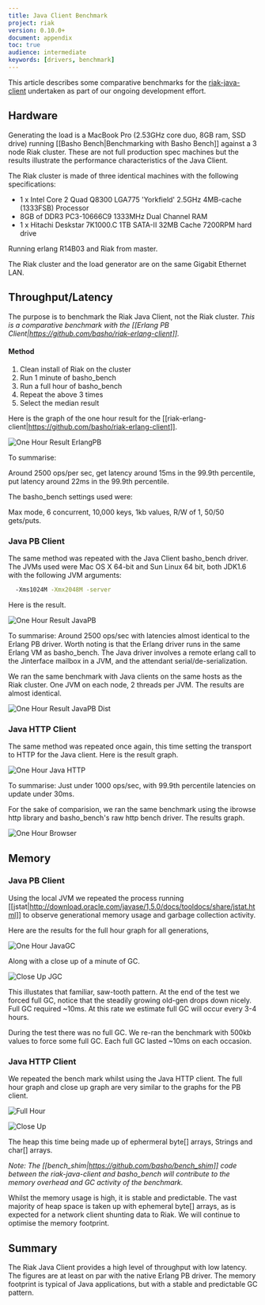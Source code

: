 ```yaml
---
title: Java Client Benchmark
project: riak
version: 0.10.0+
document: appendix
toc: true
audience: intermediate
keywords: [drivers, benchmark]
---
```


This article describes some comparative benchmarks for the [riak-java-client](http://github.com/basho/riak-java-client) undertaken as part of our ongoing development effort.

## Hardware

Generating the load is a MacBook Pro (2.53GHz core duo, 8GB ram, SSD drive) running [[Basho Bench|Benchmarking with Basho Bench]] against a 3 node Riak cluster. These are not full production spec machines but the results illustrate the performance characteristics of the Java Client.

The Riak cluster is made of three identical machines with the following specifications:

* 1 x Intel Core 2 Quad Q8300 LGA775 'Yorkfield' 2.5GHz 4MB-cache (1333FSB) Processor
* 8GB of DDR3 PC3-10666C9 1333MHz Dual Channel RAM
* 1 x Hitachi Deskstar 7K1000.C 1TB SATA-II 32MB Cache 7200RPM hard drive

Running erlang R14B03 and Riak from master.

The Riak cluster and the load generator are on the same Gigabit Ethernet LAN.

## Throughput/Latency 

The purpose is to benchmark the Riak Java Client, not the Riak cluster. _This is a comparative benchmark with the [[Erlang PB Client|https://github.com/basho/riak-erlang-client]]._

#### Method

1. Clean install of Riak on the cluster
2. Run 1 minute of basho_bench
3. Run a full hour of basho_bench
4. Repeat the above 3 times
5. Select the median result

Here is the graph of the one hour result for the [[riak-erlang-client|https://github.com/basho/riak-erlang-client]].

![One Hour Result ErlangPB](/images/one-hour-erlpb.png)

To summarise:

Around 2500 ops/per sec, get latency around 15ms in the 99.9th percentile, put latency around 22ms in the 99.9th percentile.

The basho_bench settings used were:

Max mode, 6 concurrent, 10,000 keys, 1kb values, R/W of 1, 50/50 gets/puts. 

### Java PB Client

The same method was repeated with the Java Client basho_bench driver. The JVMs used were Mac OS X 64-bit and Sun Linux 64 bit, both JDK1.6 with the following JVM arguments:

```bash
  -Xms1024M -Xmx2048M -server
```

Here is the result.

![One Hour Result JavaPB](/images/one-hour-javapb.png)

To summarise: Around 2500 ops/sec with latencies almost identical to the Erlang PB driver. Worth noting is that the Erlang driver runs in the same Erlang VM as basho_bench. The Java driver involves a remote erlang call to the Jinterface mailbox in a JVM, and the attendant serial/de-serialization. 

We ran the same benchmark with Java clients on the same hosts as the Riak cluster. One JVM on each node, 2 threads per JVM. The results are almost identical.

![One Hour Result JavaPB Dist](/images/one-hour-javapb-dist.png)

### Java HTTP Client

The same method was repeated once again, this time setting the transport to HTTP for the Java client. Here is the result graph.

![One Hour Java HTTP](/images/1hrnonagleserverhttpjava4.1_2.png)

To summarise: Just under 1000 ops/sec, with 99.9th percentile latencies on update under 30ms.

For the sake of comparision, we ran the same benchmark using the ibrowse http library and basho_bench's raw http bench driver. The results graph.

![One Hour Browser](/images/1hribrowsenonagleserver.png)

## Memory

### Java PB Client

Using the local JVM we repeated the process running [[jstat|http://download.oracle.com/javase/1,5.0/docs/tooldocs/share/jstat.html]] to observe generational memory usage and garbage collection activity.

Here are the results for the full hour graph for all generations,

![One Hour JavaGC](/images/one-hr-javagc.png)

Along with a close up of a minute of GC.

![Close Up JGC](/images/close-up-javagc.png)

This illustates that familiar, saw-tooth pattern. At the end of the test we forced full GC, notice that the steadily growing old-gen drops down nicely. Full GC required ~10ms. At this rate we estimate full GC will occur every 3-4 hours.

During the test there was no full GC. We re-ran the benchmark with 500kb values to force some full GC. Each full GC lasted ~10ms on each occasion.

### Java HTTP Client

We repeated the bench mark whilst using the Java HTTP client. The full hour graph and close up graph are very similar to the graphs for the PB client.

![Full Hour](/images/41hc_all.png)

![Close Up](/images/41hc_gc_close_up.png)

The heap this time being made up of ephermeral byte[] arrays, Strings and char[] arrays.

_Note: The [[bench_shim|https://github.com/basho/bench_shim]] code between the riak-java-client and basho_bench will contribute to the memory overhead and GC activity of the benchmark._

Whilst the memory usage is high, it is stable and predictable. The vast majority of heap space is taken up with ephemeral byte[] arrays, as is expected for a network client shunting data to Riak. We will continue to optimise the memory footprint. 

## Summary

The Riak Java Client provides a high level of throughput with low latency. The figures are at least on par with the native Erlang PB driver. The memory footprint is typical of Java applications, but with a stable and predictable GC pattern.
